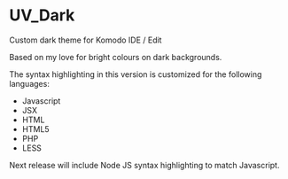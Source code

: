 # UV_Dark
Custom dark theme for Komodo IDE / Edit

Based on my love for bright colours on dark backgrounds.

The syntax highlighting in this version is customized for the following languages:

* Javascript
* JSX
* HTML
* HTML5
* PHP
* LESS

Next release will include Node JS syntax highlighting to match Javascript.


